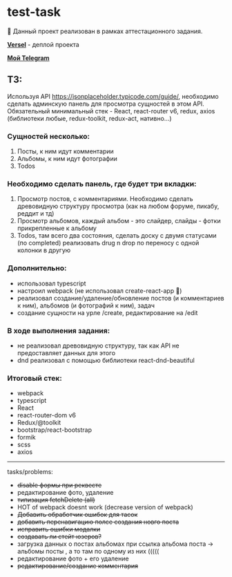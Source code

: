 # test-task
👋 Данный проект реализован в рамках аттестационного задания.

[**Versel**](https://test-task-obpwgghqe-k1ntsugi1.vercel.app) - деплой проекта

[**Мой Telegram**](https://t.me/bmasalimov) 

## ТЗ: 

Используя API https://jsonplaceholder.typicode.com/guide/, необходимо сделать админскую панель для просмотра сущностей в этом API. Обязательный минимальный стек - React, react-router v6, redux, axios (библиотеки любые, redux-toolkit, redux-act, нативно…)

### Сущностей несколько:
  1.	Посты, к ним идут комментарии
  2.	Альбомы, к ним идут фотографии
  3.	Todos
  
### Необходимо сделать панель, где будет три вкладки:

  1.	Просмотр постов, с комментариями. Необходимо сделать древовидную структуру просмотра (как на любом форуме, пикабу, реддит и тд)
  2.	Просмотр альбомов, каждый альбом - это слайдер, слайды - фотки прикрепленные к альбому
  3.	Todos, там всего два состояния, сделать доску с двумя статусами (по completed) реализовать drug n drop по переносу с одной колонки в другую

### Дополнительно:
  - использовал typescript
  - настроил webpack (не использовал create-react-app 🗿)
  - реализовал создание/удаление/обновление постов (и комментариев к ним), альбомов (и фотографий к ним), задач
  - создание сущности на урле /create, редактирование на /edit

### В ходе выполнения задания:
  - не реализовал древовидную структуру, так как API не предоставляет данных для этого
  - dnd реализовал с помощью библиотеки react-dnd-beautiful

### Итоговый стек:
  - webpack
  - typescript
  - React
  - react-router-dom v6
  - Redux/@toolkit
  - bootstrap/react-bootstrap
  - formik
  - scss
  - axios

---

tasks/problems:
  - ~~disable формы при реквесте~~
  - редактирование фото, удаление
  - ~~типизация fetchDelete (all)~~
  - HOT of webpack doesnt work (decrease version of webpack)
  - ~~Добавить обработчик ошибок для тасок~~
  - ~~добавить перенавигацию полсе создания новго поста~~
  - ~~исправить ошибки модалки~~
  - ~~создавать ли стейт юзеров?~~
  - загрузка данных о постах альбомах при ссылка альбома поста -> альбомы посты , а то там по одному из них (((((
  - редактирование фото + его удаление
  - ~~редактирование/создание комментария~~
